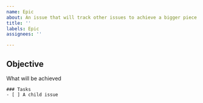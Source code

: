 ```yaml
---
name: Epic
about: An issue that will track other issues to achieve a bigger piece of work
title: ''
labels: Epic
assignees: ''

---
```


## Objective

What will be achieved

```[tasklist]
### Tasks
- [ ] A child issue
```
